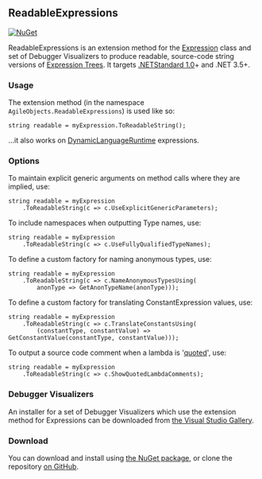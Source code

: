 ## ReadableExpressions

[![NuGet](http://img.shields.io/nuget/v/AgileObjects.ReadableExpressions.svg)](https://www.nuget.org/packages/AgileObjects.ReadableExpressions)

ReadableExpressions is an extension method for the [Expression](https://msdn.microsoft.com/en-us/library/system.linq.expressions.expression.aspx) class and set of Debugger Visualizers to produce readable, source-code string versions of [Expression Trees](https://msdn.microsoft.com/en-us/library/bb397951.aspx). It targets [.NETStandard 1.0](https://blogs.msdn.microsoft.com/dotnet/2016/09/26/introducing-net-standard)+ and .NET 3.5+.

### Usage
The extension method (in the namespace `AgileObjects.ReadableExpressions`) is used like so:

    string readable = myExpression.ToReadableString();

...it also works on [DynamicLanguageRuntime](https://www.nuget.org/packages/DynamicLanguageRuntime) expressions.

### Options

To maintain explicit generic arguments on method calls where they are implied, use:

    string readable = myExpression
        .ToReadableString(c => c.UseExplicitGenericParameters);

To include namespaces when outputting Type names, use:

    string readable = myExpression
        .ToReadableString(c => c.UseFullyQualifiedTypeNames);

To define a custom factory for naming anonymous types, use:

    string readable = myExpression
        .ToReadableString(c => c.NameAnonymousTypesUsing(
            anonType => GetAnonTypeName(anonType)));

To define a custom factory for translating ConstantExpression values, use:

    string readable = myExpression
        .ToReadableString(c => c.TranslateConstantsUsing(
            (constantType, constantValue) => GetConstantValue(constantType, constantValue)));

To output a source code comment when a lambda is '[quoted](https://stackoverflow.com/questions/3716492/what-does-expression-quote-do-that-expression-constant-can-t-already-do)', use:

    string readable = myExpression
        .ToReadableString(c => c.ShowQuotedLambdaComments);

### Debugger Visualizers
An installer for a set of Debugger Visualizers which use the extension method for Expressions can be downloaded from 
[the Visual Studio Gallery](https://marketplace.visualstudio.com/items?itemName=vs-publisher-1232914.ReadableExpressionsVisualizers).

### Download
You can download and install using [the NuGet package](https://www.nuget.org/packages/AgileObjects.ReadableExpressions), or 
clone the repository [on GitHub](https://github.com/AgileObjects/ReadableExpressions).
